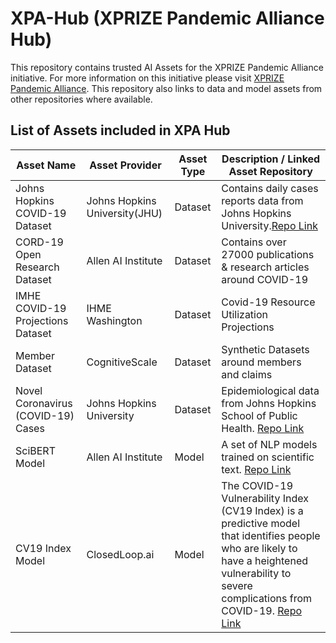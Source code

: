 # XPA-Hub (XPRIZE Pandemic Alliance Hub) 

This repository contains trusted AI Assets for the XPRIZE Pandemic Alliance initiative. For more information on this initiative please visit [XPRIZE Pandemic Alliance](https://www.xprize.org/fight-covid19). This repository also links to data and model assets from other repositories where available.

## List of Assets included in XPA Hub

|   Asset Name  |   Asset Provider    |   Asset Type  |   Description / Linked Asset Repository |
|---------------|-----------------|---------------|-----------------------------------------|
|   Johns Hopkins COVID-19 Dataset    |   Johns Hopkins University(JHU) |   Dataset |   Contains daily cases reports data from Johns Hopkins University.[Repo Link](https://github.com/lkrishna-cs/COVID-19)    |
|   CORD-19 Open Research Dataset    |   Allen AI Institute       |     Dataset   | Contains over 27000 publications & research articles around COVID-19    |
|   IMHE COVID-19 Projections  Dataset  |   IHME Washington     |     Dataset   | Covid-19 Resource Utilization Projections   |
|   Member  Dataset      | CognitiveScale  |     Dataset   | Synthetic Datasets around members and claims   |
|   Novel Coronavirus (COVID-19) Cases  |   Johns Hopkins University    |    Dataset   |   Epidemiological data from Johns Hopkins School of Public Health. [Repo Link](https://github.com/CSSEGISandData/COVID-19) |
|   SciBERT Model    | Allen AI Institute  |    Model     | A set of NLP models trained on scientific text. [Repo Link](https://github.com/lkrishna-cs/scibert) |
|   CV19 Index Model    |   ClosedLoop.ai   |   Model   |   The COVID-19 Vulnerability Index (CV19 Index) is a predictive model that identifies people who are likely to have a heightened vulnerability to severe complications from COVID-19. [Repo Link](https://github.com/lkrishna-cs/cv19index)

